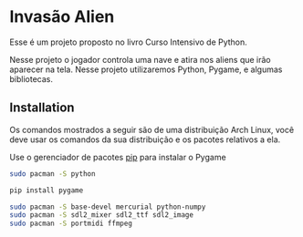 # Invasão Alien

Esse é um projeto proposto no livro 
Curso Intensivo de Python.

Nesse projeto o jogador controla uma nave e atira nos 
aliens que irão aparecer na tela. 
Nesse projeto utilizaremos Python, Pygame, e algumas
bibliotecas.

## Installation

Os comandos mostrados a seguir são de uma distribuição
Arch Linux, você deve usar os comandos da sua
distribuição e os pacotes relativos a ela.

Use o gerenciador de pacotes [pip](https://pip.pypa.io/en/stable/) 
para instalar o Pygame

```bash
sudo pacman -S python

pip install pygame

sudo pacman -S base-devel mercurial python-numpy
sudo pacman -S sdl2_mixer sdl2_ttf sdl2_image
sudo pacman -S portmidi ffmpeg
